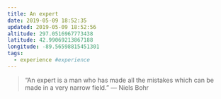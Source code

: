 ```yaml
---
title: An expert
date: 2019-05-09 18:52:35
updated: 2019-05-09 18:52:56
altitude: 297.0516967773438
latitude: 42.99069213867188
longitude: -89.56598815451301
tags:
  - experience #experience
---
```

> “An expert is a man who has made all the mistakes which can be made in a very narrow field.”
> — Niels Bohr